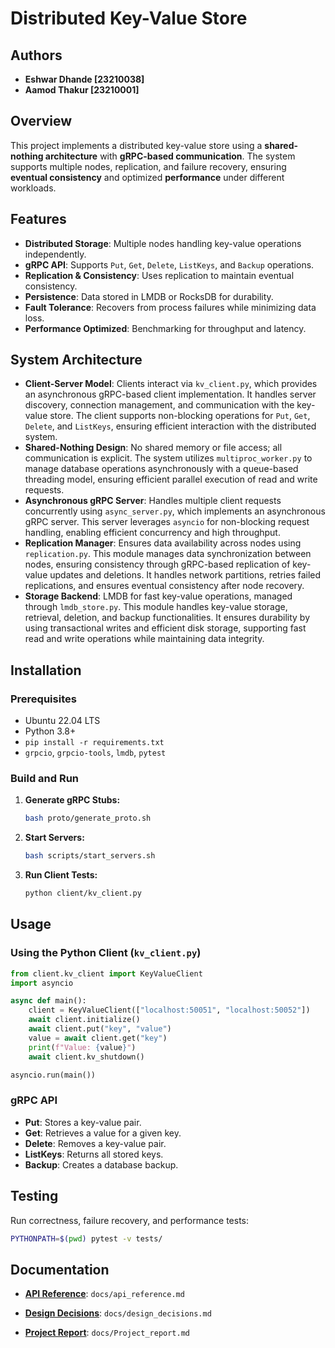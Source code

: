 # Distributed Key-Value Store

## Authors
- **Eshwar Dhande [23210038]**
- **Aamod Thakur [23210001]**

## Overview
This project implements a distributed key-value store using a **shared-nothing architecture** with **gRPC-based communication**. The system supports multiple nodes, replication, and failure recovery, ensuring **eventual consistency** and optimized **performance** under different workloads.

## Features
- **Distributed Storage**: Multiple nodes handling key-value operations independently.
- **gRPC API**: Supports `Put`, `Get`, `Delete`, `ListKeys`, and `Backup` operations.
- **Replication & Consistency**: Uses replication to maintain eventual consistency.
- **Persistence**: Data stored in LMDB or RocksDB for durability.
- **Fault Tolerance**: Recovers from process failures while minimizing data loss.
- **Performance Optimized**: Benchmarking for throughput and latency.

## System Architecture
- **Client-Server Model**: Clients interact via `kv_client.py`, which provides an asynchronous gRPC-based client implementation. It handles server discovery, connection management, and communication with the key-value store. The client supports non-blocking operations for `Put`, `Get`, `Delete`, and `ListKeys`, ensuring efficient interaction with the distributed system.
- **Shared-Nothing Design**: No shared memory or file access; all communication is explicit. The system utilizes `multiproc_worker.py` to manage database operations asynchronously with a queue-based threading model, ensuring efficient parallel execution of read and write requests.
- **Asynchronous gRPC Server**: Handles multiple client requests concurrently using `async_server.py`, which implements an asynchronous gRPC server. This server leverages `asyncio` for non-blocking request handling, enabling efficient concurrency and high throughput.
- **Replication Manager**: Ensures data availability across nodes using `replication.py`. This module manages data synchronization between nodes, ensuring consistency through gRPC-based replication of key-value updates and deletions. It handles network partitions, retries failed replications, and ensures eventual consistency after node recovery.
- **Storage Backend**: LMDB for fast key-value operations, managed through `lmdb_store.py`. This module handles key-value storage, retrieval, deletion, and backup functionalities. It ensures durability by using transactional writes and efficient disk storage, supporting fast read and write operations while maintaining data integrity.

## Installation
### Prerequisites
- Ubuntu 22.04 LTS
- Python 3.8+
- `pip install -r requirements.txt`
- `grpcio`, `grpcio-tools`, `lmdb`, `pytest`

### Build and Run
1. **Generate gRPC Stubs:**
   ```sh
   bash proto/generate_proto.sh
   ```
2. **Start Servers:**
   ```sh
   bash scripts/start_servers.sh
   ```
3. **Run Client Tests:**
   ```sh
   python client/kv_client.py
   ```

## Usage
### Using the Python Client (`kv_client.py`)
```python
from client.kv_client import KeyValueClient
import asyncio

async def main():
    client = KeyValueClient(["localhost:50051", "localhost:50052"])
    await client.initialize()
    await client.put("key", "value")
    value = await client.get("key")
    print(f"Value: {value}")
    await client.kv_shutdown()

asyncio.run(main())
```

### gRPC API
- **Put**: Stores a key-value pair.
- **Get**: Retrieves a value for a given key.
- **Delete**: Removes a key-value pair.
- **ListKeys**: Returns all stored keys.
- **Backup**: Creates a database backup.

## Testing
Run correctness, failure recovery, and performance tests:
```sh
PYTHONPATH=$(pwd) pytest -v tests/
```

## Documentation
- **[API Reference](/docs/api_reference.md)**: `docs/api_reference.md`    

- **[Design Decisions](/docs/design_decisions.md)**: `docs/design_decisions.md`    
- **[Project Report](/docs/Project_report.md)**: `docs/Project_report.md`    



